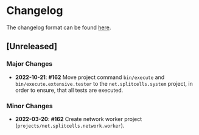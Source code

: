 # Changelog
The changelog format can be found [here](../../src/main/md/net/splitcells/network/guidelines/changelog.md).

## [Unreleased]
### Major Changes
* **2022-10-21**: **\#162** Move project command `bin/execute` and `bin/execute.extensive.tester` to the `net.splitcells.system` project,
   in order to ensure, that all tests are executed.
### Minor Changes
* **2022-03-20**: **\#162** Create network worker project (`projects/net.splitcells.network.worker`).
